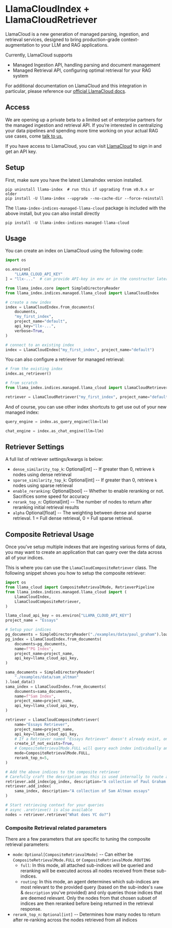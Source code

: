 # LlamaCloudIndex + LlamaCloudRetriever

LlamaCloud is a new generation of managed parsing, ingestion, and retrieval services, designed to bring production-grade context-augmentation to your LLM and RAG applications.

Currently, LlamaCloud supports

- Managed Ingestion API, handling parsing and document management
- Managed Retrieval API, configuring optimal retrieval for your RAG system

For additional documentation on LlamaCloud and this integration in particular, please reference our [official LlamaCloud docs](https://docs.cloud.llamaindex.ai/llamacloud/guides/framework_integration).

## Access

We are opening up a private beta to a limited set of enterprise partners for the managed ingestion and retrieval API. If you’re interested in centralizing your data pipelines and spending more time working on your actual RAG use cases, come [talk to us.](https://www.llamaindex.ai/contact)

If you have access to LlamaCloud, you can visit [LlamaCloud](https://cloud.llamaindex.ai) to sign in and get an API key.

## Setup

First, make sure you have the latest LlamaIndex version installed.

```
pip uninstall llama-index  # run this if upgrading from v0.9.x or older
pip install -U llama-index --upgrade --no-cache-dir --force-reinstall
```

The `llama-index-indices-managed-llama-cloud` package is included with the above install, but you can also install directly

```
pip install -U llama-index-indices-managed-llama-cloud
```

## Usage

You can create an index on LlamaCloud using the following code:

```python
import os

os.environ[
    "LLAMA_CLOUD_API_KEY"
] = "llx-..."  # can provide API-key in env or in the constructor later on

from llama_index.core import SimpleDirectoryReader
from llama_index.indices.managed.llama_cloud import LlamaCloudIndex

# create a new index
index = LlamaCloudIndex.from_documents(
    documents,
    "my_first_index",
    project_name="default",
    api_key="llx-...",
    verbose=True,
)

# connect to an existing index
index = LlamaCloudIndex("my_first_index", project_name="default")
```

You can also configure a retriever for managed retrieval:

```python
# from the existing index
index.as_retriever()

# from scratch
from llama_index.indices.managed.llama_cloud import LlamaCloudRetriever

retriever = LlamaCloudRetriever("my_first_index", project_name="default")
```

And of course, you can use other index shortcuts to get use out of your new managed index:

```python
query_engine = index.as_query_engine(llm=llm)

chat_engine = index.as_chat_engine(llm=llm)
```

## Retriever Settings

A full list of retriever settings/kwargs is below:

- `dense_similarity_top_k`: Optional[int] -- If greater than 0, retrieve `k` nodes using dense retrieval
- `sparse_similarity_top_k`: Optional[int] -- If greater than 0, retrieve `k` nodes using sparse retrieval
- `enable_reranking`: Optional[bool] -- Whether to enable reranking or not. Sacrifices some speed for accuracy
- `rerank_top_n`: Optional[int] -- The number of nodes to return after reranking initial retrieval results
- `alpha` Optional[float] -- The weighting between dense and sparse retrieval. 1 = Full dense retrieval, 0 = Full sparse retrieval.


## Composite Retrieval Usage

Once you've setup multiple indexes that are ingesting various forms of data, you may want to create an application that can query over the data across all of your indices.

This is where you can use the `LlamaCloudCompositeRetriever` class. The following snippet shows you how to setup the composite retriever:

```python
import os
from llama_cloud import CompositeRetrievalMode, RetrieverPipeline
from llama_index.indices.managed.llama_cloud import (
    LlamaCloudIndex,
    LlamaCloudCompositeRetriever,
)

llama_cloud_api_key = os.environ["LLAMA_CLOUD_API_KEY"]
project_name = "Essays"

# Setup your indices
pg_documents = SimpleDirectoryReader("./examples/data/paul_graham").load_data()
pg_index = LlamaCloudIndex.from_documents(
    documents=pg_documents,
    name=f"PG Index",
    project_name=project_name,
    api_key=llama_cloud_api_key,
)

sama_documents = SimpleDirectoryReader(
    "./examples/data/sam_altman"
).load_data()
sama_index = LlamaCloudIndex.from_documents(
    documents=sama_documents,
    name=f"Sam Index",
    project_name=project_name,
    api_key=llama_cloud_api_key,
)

retriever = LlamaCloudCompositeRetriever(
    name="Essays Retriever",
    project_name=project_name,
    api_key=llama_cloud_api_key,
    # If a Retriever named "Essays Retriever" doesn't already exist, one will be created
    create_if_not_exists=True,
    # CompositeRetrievalMode.FULL will query each index individually and globally rerank results at the end
    mode=CompositeRetrievalMode.FULL,
    rerank_top_n=5,
)

# Add the above indices to the composite retriever
# Carefully craft the description as this is used internally to route a query to an attached sub-index when CompositeRetrievalMode.ROUTING is used
retriever.add_index(pg_index, description="A collection of Paul Graham essays")
retriever.add_index(
    sama_index, description="A collection of Sam Altman essays"
)

# Start retrieving context for your queries
# async .aretrieve() is also available
nodes = retriever.retrieve("What does YC do?")
```

### Composite Retrieval related parameters
There are a few parameters that are specific to tuning the composite retrieval parameters:
- `mode`: `Optional[CompositeRetrievalMode]` -- Can either be `CompositeRetrievalMode.FULL` or `CompositeRetrievalMode.ROUTING`
    - `full`: In this mode, all attached sub-indices will be queried and reranking will be executed across all nodes received from these sub-indices.
    - `routing`: In this mode, an agent determines which sub-indices are most relevant to the provided query (based on the sub-index's `name` & `description` you've provided) and only queries those indices that are deemed relevant. Only the nodes from that chosen subset of indices are then reranked before being returned in the retrieval response.
- `rerank_top_n`: `Optional[int]` -- Determines how many nodes to return after re-ranking across the nodes retrieved from all indices
